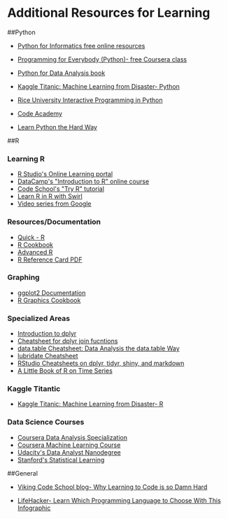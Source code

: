 Additional Resources for Learning
====================

##Python

- [Python for Informatics free online resources](http://www.pythonlearn.com/book.php)<br />

- [Programming for Everybody (Python)- free Coursera class](https://www.coursera.org/course/pythonlearn)<br />

- [Python for Data Analysis book](http://shop.oreilly.com/product/0636920023784.do)<br />

- [Kaggle Titanic: Machine Learning from Disaster- Python](https://www.kaggle.com/c/titanic-gettingStarted/details/getting-started-with-python)<br />

- [Rice University Interactive Programming in Python](https://www.coursera.org/course/interactivepython1)<br />

- [Code Academy](http://www.codecademy.com/en/tracks/python)<br />

- [Learn Python the Hard Way](http://learnpythonthehardway.org/)<br />


##R

### Learning R
- [R Studio's Online Learning portal](http://www.rstudio.com/resources/training/online-learning/)
- [DataCamp's "Introduction to R" online course](https://www.datacamp.com/courses/free-introduction-to-r)
- [Code School's "Try R" tutorial](http://tryr.codeschool.com/)
- [Learn R in R with Swirl](http://swirlstats.com/)
- [Video series from Google](http://www.youtube.com/playlist?list=PLOU2XLYxmsIK9qQfztXeybpHvru-TrqAP)

### Resources/Documentation
- [Quick - R](http://www.statmethods.net/)
- [R Cookbook](http://www.cookbook-r.com/)
- [Advanced R](http://adv-r.had.co.nz/)
- [R Reference Card PDF](http://cran.r-project.org/doc/contrib/Baggott-refcard-v2.pdf)

### Graphing
- [ggplot2 Documentation](http://docs.ggplot2.org/current/index.html)
- [R Graphics Cookbook](http://www.cookbook-r.com/Graphs/)

### Specialized Areas
- [Introduction to dplyr](http://cran.rstudio.com/web/packages/dplyr/vignettes/introduction.html)
- [Cheatsheet for dplyr join fucntions](http://stat545-ubc.github.io/bit001_dplyr-cheatsheet.html)
- [data.table Cheatsheet: Data Analysis the data.table Way](https://s3.amazonaws.com/assets.datacamp.com/img/blog/data+table+cheat+sheet.pdf)
- [lubridate Cheatsheet](http://blog.yhathq.com/static/pdf/R_date_cheat_sheet.pdf)
- [RStudio Cheatsheets on dplyr, tidyr, shiny, and markdown](http://www.rstudio.com/resources/cheatsheets/)
- [A Little Book of R on Time Series](https://a-little-book-of-r-for-time-series.readthedocs.org/en/latest/)

### Kaggle Titantic
- [Kaggle Titanic: Machine Learning from Disaster- R](https://www.kaggle.com/c/titanic-gettingStarted/details/new-getting-started-with-r)

### Data Science Courses
- [Coursera Data Analysis Specialization](https://www.coursera.org/specialization/jhudatascience/1)
- [Coursera Machine Learning Course](https://www.coursera.org/course/ml)
- [Udacity's Data Analyst Nanodegree](https://www.udacity.com/course/nd002)
- [Stanford's Statistical Learning](http://online.stanford.edu/course/statistical-learning)


##General

- [Viking Code School blog- Why Learning to Code is so Damn Hard](http://www.vikingcodeschool.com/posts/why-learning-to-code-is-so-damn-hard)<br />

- [LifeHacker- Learn Which Programming Language to Choose With This Infographic](http://lifehacker.com/learn-which-programming-language-to-choose-with-this-in-1669612111)<br />
